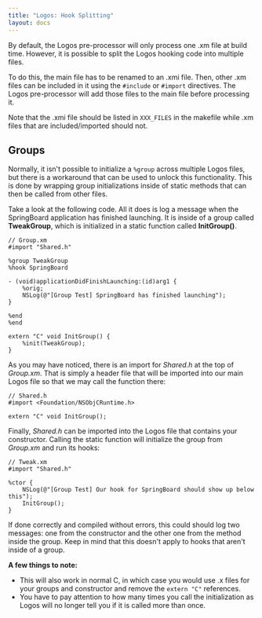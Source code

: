 ```yaml
---
title: "Logos: Hook Splitting"
layout: docs
---
```


By default, the Logos pre-processor will only process one .xm file at build time. However, it is possible to split the Logos hooking code into multiple files.

To do this, the main file has to be renamed to an .xmi file. Then, other .xm files can be included in it using the `#include` or `#import` directives. The Logos pre-processor will add those files to the main file before processing it.

Note that the .xmi file should be listed in `XXX_FILES` in the makefile while .xm files that are included/imported should not.

## Groups

Normally, it isn't possible to initialize a `%group` across multiple Logos files, but there is a workaround that can be used to unlock this functionality. This is done by wrapping group initializations inside of static methods that can then be called from other files.

Take a look at the following code. All it does is log a message when the SpringBoard application has finished launching. It is inside of a group called **TweakGroup**, which is initialized in a static function called **InitGroup()**.

```objc
// Group.xm
#import "Shared.h"

%group TweakGroup
%hook SpringBoard

- (void)applicationDidFinishLaunching:(id)arg1 {
    %orig;
    NSLog(@"[Group Test] SpringBoard has finished launching");
}

%end
%end

extern "C" void InitGroup() {
    %init(TweakGroup);
}
```

As you may have noticed, there is an import for *Shared.h* at the top of *Group.xm*. That is simply a header file that will be imported into our main Logos file so that we may call the function there:

```objc
// Shared.h
#import <Foundation/NSObjCRuntime.h>

extern "C" void InitGroup();
```

Finally, *Shared.h* can be imported into the Logos file that contains your constructor. Calling the static function will initialize the group from *Group.xm* and run its hooks:

```objc
// Tweak.xm
#import "Shared.h"

%ctor {
	NSLog(@"[Group Test] Our hook for SpringBoard should show up below this");
	InitGroup();
}
```

If done correctly and compiled without errors, this could should log two messages: one from the constructor and the other one from the method inside the group. Keep in mind that this doesn't apply to hooks that aren't inside of a group.

**A few things to note:**
- This will also work in normal C, in which case you would use .x files for your groups and constructor and remove the `extern "C"` references.
- You have to pay attention to how many times you call the initialization as Logos will no longer tell you if it is called more than once.
